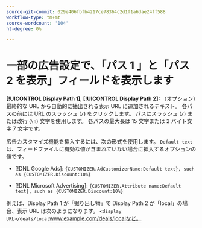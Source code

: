 ```yaml
---
source-git-commit: 029e406fbfb4217ce78364c2d1f1a6dae24ff588
workflow-type: tm+mt
source-wordcount: '104'
ht-degree: 0%

---
```

# 一部の広告設定で、「パス 1 」と「パス 2 を表示」フィールドを表示します

**[!UICONTROL Display Path 1]**, **[!UICONTROL Display Path 2]:** （オプション）最終的な URL から自動的に抽出される表示 URL に追加されるテキスト。 各パスの前には URL のスラッシュ (`/`) をクリックします。 パスにスラッシュ (`/`) または改行 (`\n`) 文字を使用します。 各パスの最大長は 15 文字または 2 バイト文字 7 文字です。

広告カスタマイズ機能を挿入するには、次の形式を使用します。 `Default text` は、フィードファイルに有効な値が含まれていない場合に挿入するオプションの値です。

* [!DNL Google Ads]: `{CUSTOMIZER.AdCustomizerName:Default text}, such as {CUSTOMIZER.Discount:10%}`

* [!DNL Microsoft Advertising]: `{CUSTOMIZER.Attribute name:Default text}, such as {CUSTOMIZER.Discount:10%}`

例えば、Display Path 1 が「掘り出し物」で Display Path 2 が「local」の場合、表示 URL は次のようになります。 `<display URL>/deals/local`www.example.com/deals/localなど。
